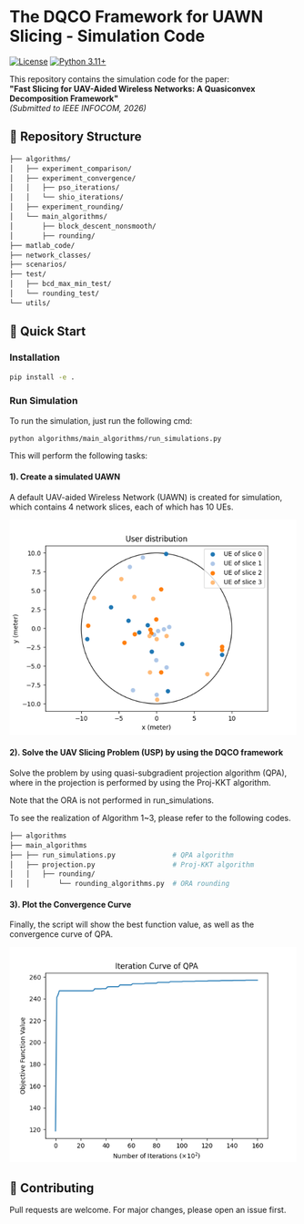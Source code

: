 # The DQCO Framework for UAWN Slicing - Simulation Code

[![License](https://img.shields.io/badge/license-MIT-blue.svg)](LICENSE)
[![Python 3.11+](https://img.shields.io/badge/python-3.11%2B-blue)](https://www.python.org/)

This repository contains the simulation code for the paper:  
**"Fast Slicing for UAV-Aided Wireless Networks: A
Quasiconvex Decomposition Framework"**  
*(Submitted to IEEE INFOCOM, 2026)*

## 📜 Repository Structure

<!-- TREEVIEW START -->
```bash
├── algorithms/
│   ├── experiment_comparison/
│   ├── experiment_convergence/
│   │   ├── pso_iterations/
│   │   └── shio_iterations/
│   ├── experiment_rounding/
│   └── main_algorithms/
│       ├── block_descent_nonsmooth/
│       ├── rounding/
├── matlab_code/
├── network_classes/
├── scenarios/
├── test/
│   ├── bcd_max_min_test/
│   └── rounding_test/
└── utils/
```

<!-- TREEVIEW END -->

## 🚀 Quick Start
### Installation
```bash
pip install -e .
```

### Run Simulation

To run the simulation, just run the following cmd:
```bash
python algorithms/main_algorithms/run_simulations.py
```
This will perform the following tasks:
#### 1). Create a simulated UAWN
A default UAV-aided Wireless Network (UAWN) is created for simulation, which contains 4 network slices, each of which has 10 UEs.

![The simulated UAWN](algorithms/main_algorithms/Simulated_UAWN.png)

#### 2). Solve the UAV Slicing Problem (USP) by using the DQCO framework

Solve the problem by using quasi-subgradient projection algorithm (QPA), where in the projection
is performed by using the Proj-KKT algorithm.

Note that the ORA is not performed in run_simulations.

To see the realization of Algorithm 1~3, please refer to the following codes.

```bash
├── algorithms
├── main_algorithms
├── ├── run_simulations.py              # QPA algorithm   
│   ├── projection.py                   # Proj-KKT algorithm
│   │   ├── rounding/
│   │       └── rounding_algorithms.py  # ORA rounding
```

#### 3). Plot the Convergence Curve
Finally, the script will show the best function value, as well as the convergence curve of QPA.

![The simulated UAWN](algorithms/main_algorithms/Convergence_curve.png)


## 🤝 Contributing
Pull requests are welcome. For major changes, please open an issue first.
